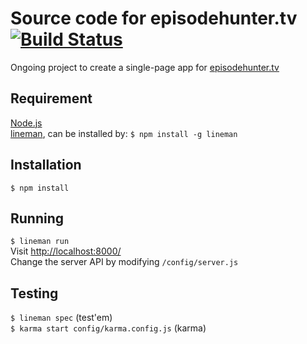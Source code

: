 # Source code for episodehunter.tv  [![Build Status](https://api.travis-ci.org/tjoskar/episodehunter.tv.svg?branch=master)](https://travis-ci.org/tjoskar/episodehunter.tv)

Ongoing project to create a single-page app for [episodehunter.tv](http://episodehunter.tv)

## Requirement
[Node.js](http://nodejs.org)   
[lineman](http://www.linemanjs.com/), can be installed by:
``` $ npm install -g lineman ```

## Installation
``` $ npm install ```

## Running
``` $ lineman run ```   
Visit [http://localhost:8000/](http://localhost:8000/)   
Change the server API by modifying ```/config/server.js```


## Testing
``` $ lineman spec ``` (test'em)   
``` $ karma start config/karma.config.js ``` (karma)

